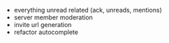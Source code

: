 - everything unread related (ack, unreads, mentions)
- server member moderation
- invite url generation
- refactor autocomplete

